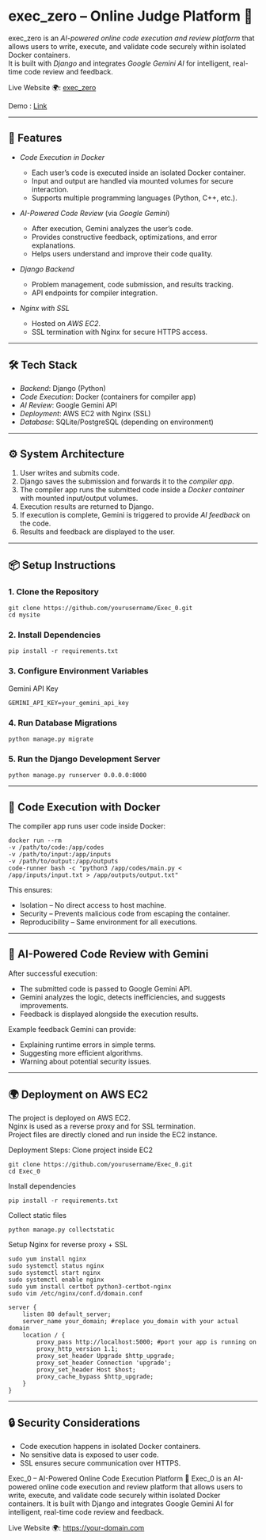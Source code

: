 # exec_zero – Online Judge Platform 🚀

exec_zero is an *AI-powered online code execution and review platform* that allows users to write, execute, and validate code securely within isolated Docker containers.  
It is built with *Django* and integrates *Google Gemini AI* for intelligent, real-time code review and feedback.  

Live Website 🌍: [exec_zero](https://judge-6s64.onrender.com)

Demo : [Link](https://drive.google.com/file/d/1N1_9ED6Bnt9hL9B9vRg1H0cysrEdZnQG/view?usp=sharing)

---

## 🚀 Features

- *Code Execution in Docker*  
  - Each user’s code is executed inside an isolated Docker container.  
  - Input and output are handled via mounted volumes for secure interaction.  
  - Supports multiple programming languages (Python, C++, etc.).  

- *AI-Powered Code Review* (via *Google Gemini*)  
  - After execution, Gemini analyzes the user’s code.  
  - Provides constructive feedback, optimizations, and error explanations.  
  - Helps users understand and improve their code quality.  

- *Django Backend*  
  - Problem management, code submission, and results tracking.  
  - API endpoints for compiler integration.  

- *Nginx with SSL*  
  - Hosted on *AWS EC2*.  
  - SSL termination with Nginx for secure HTTPS access.  

---

## 🛠 Tech Stack

- *Backend*: Django (Python)  
- *Code Execution*: Docker (containers for compiler app)  
- *AI Review*: Google Gemini API  
- *Deployment*: AWS EC2 with Nginx (SSL)  
- *Database*: SQLite/PostgreSQL (depending on environment)  

---

## ⚙ System Architecture

1. User writes and submits code.  
2. Django saves the submission and forwards it to the *compiler app*.  
3. The compiler app runs the submitted code inside a *Docker container* with mounted input/output volumes.  
4. Execution results are returned to Django.  
5. If execution is complete, Gemini is triggered to provide *AI feedback* on the code.  
6. Results and feedback are displayed to the user.  

---

## 📦 Setup Instructions

### 1. Clone the Repository
```
git clone https://github.com/yourusername/Exec_0.git
cd mysite
```



### 2. Install Dependencies
```
pip install -r requirements.txt
```

### 3. Configure Environment Variables
Gemini API Key
```
GEMINI_API_KEY=your_gemini_api_key
```

### 4. Run Database Migrations
```
python manage.py migrate
```

### 5. Run the Django Development Server
```
python manage.py runserver 0.0.0.0:8000
```
---

## 🐳 Code Execution with Docker

The compiler app runs user code inside Docker:
```
docker run --rm
-v /path/to/code:/app/codes
-v /path/to/input:/app/inputs
-v /path/to/output:/app/outputs
code-runner bash -c "python3 /app/codes/main.py < /app/inputs/input.txt > /app/outputs/output.txt"
```

This ensures:  
- Isolation – No direct access to host machine.  
- Security – Prevents malicious code from escaping the container.  
- Reproducibility – Same environment for all executions.  

---

## 🤖 AI-Powered Code Review with Gemini

After successful execution:  
- The submitted code is passed to Google Gemini API.  
- Gemini analyzes the logic, detects inefficiencies, and suggests improvements.  
- Feedback is displayed alongside the execution results.  

Example feedback Gemini can provide:  
- Explaining runtime errors in simple terms.  
- Suggesting more efficient algorithms.  
- Warning about potential security issues.  

---

## 🌍 Deployment on AWS EC2

The project is deployed on AWS EC2.  
Nginx is used as a reverse proxy and for SSL termination.  
Project files are directly cloned and run inside the EC2 instance.  

Deployment Steps:
Clone project inside EC2
```
git clone https://github.com/yourusername/Exec_0.git
cd Exec_0
```

Install dependencies
```
pip install -r requirements.txt
```

Collect static files
```
python manage.py collectstatic
```

Setup Nginx for reverse proxy + SSL
```
sudo yum install nginx
sudo systemctl status nginx
sudo systemctl start nginx
sudo systemctl enable nginx
sudo yum install certbot python3-certbot-nginx
sudo vim /etc/nginx/conf.d/domain.conf

server {
    listen 80 default_server;
    server_name your_domain; #replace you_domain with your actual domain
    location / {
        proxy_pass http://localhost:5000; #port your app is running on
        proxy_http_version 1.1;
        proxy_set_header Upgrade $http_upgrade;
        proxy_set_header Connection 'upgrade';
        proxy_set_header Host $host;
        proxy_cache_bypass $http_upgrade;
    }
}

```

---

## 🔒 Security Considerations

- Code execution happens in isolated Docker containers.  
- No sensitive data is exposed to user code.  
- SSL ensures secure communication over HTTPS.  

Exec_0 – AI-Powered Online Code Execution Platform 🚀
Exec_0 is an AI-powered online code execution and review platform that allows users to write, execute, and validate code securely within isolated Docker containers.
It is built with Django and integrates Google Gemini AI for intelligent, real-time code review and feedback.

Live Website 🌍: https://your-domain.com
